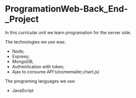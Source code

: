 # ProgramationWeb-Back_End-_Project
In this curricular unit we learn programation for the server side.

The technologies we use was:

- Node;
- Express;
- MongoDB;
- Authentication with token;
- Ajax to consume API's(nomemailer,chart.js)

The programing languages we use: 

- JavaScript
